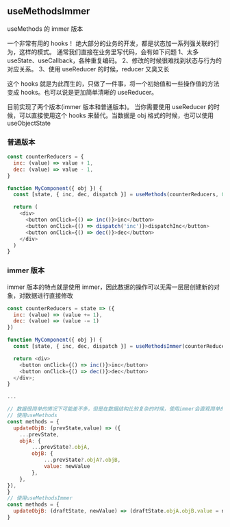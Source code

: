 ## useMethodsImmer

useMethods 的 immer 版本

一个非常有用的 hooks！
绝大部分的业务的开发，都是状态加一系列强关联的行为，这样的模式。
通常我们直接在业务里写代码，会有如下问题
1、太多 useState、useCallback，各种重复编码。
2、修改的时候很难找到状态与行为的对应关系。
3、使用 useReducer 的时候，reducer 又臭又长

这个 hooks 就是为此而生的，只做了一件事，将一个初始值和一些操作值的方法变成 hooks。也可以说是更加简单清晰的 useReducer。

目前实现了两个版本(immer 版本和普通版本)。
当你需要使用 useReducer 的时候，可以直接使用这个 hooks 来替代。当数据是 obj 格式的时候，也可以使用 useObjectState

### 普通版本

```javascript
const counterReducers = {
  inc: (value) => value + 1,
  dec: (value) => value - 1,
}

function MyComponent({ obj }) {
  const [state, { inc, dec, dispatch }] = useMethods(counterReducers, 0)

  return (
    <div>
      <button onClick={() => inc()}>inc</button>
      <button onClick={() => dispatch('inc')}>dispatchInc</button>
      <button onClick={() => dec()}>dec</button>
    </div>
  )
}
```

### immer 版本

immer 版本的特点就是使用 immer，因此数据的操作可以无需一层层创建新的对象，对数据进行直接修改

```javascript
const counterReducers = state => ({
  inc: (value) => (value += 1),
  dec: (value) => (value -= 1)
})

function MyComponent({ obj }) {
  const [state, { inc, dec, dispatch }] = useMethodsImmer(counterReducers, 0);

  return <div>
    <button onClick={() => inc()}>inc</button>
    <button onClick={() => dec()}>dec</button>
  </div>;
}

...

// 数据很简单的情况下可能差不多，但是在数据结构比较复杂的时候，使用immer会直观简单的多
// 使用useMethods
const methods = {
  updateObjB: (prevState,value) => ({
    ...prevState,
    objA: {
        ...prevState?.objA,
        objB: {
            ...prevState?.objA?.objB,
            value: newValue
        },
    },
}),
}
// 使用useMethodsImmer
const methods = {
  updateObjB: (draftState, newValue) => (draftState.objA.objB.value = newValue),
}

```
